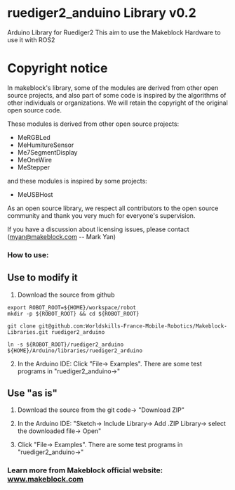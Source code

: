 # ruediger2_anduino Library v0.2

Arduino Library for Ruediger2 
This aim to use the Makeblock Hardware to use it with ROS2

# Copyright notice

In makeblock's library, some of the modules are derived from other open source projects, and also part of some code is inspired by the algorithms of other individuals or organizations. We will retain the copyright of the original open source code.

These modules is derived from other open source projects:

- MeRGBLed
- MeHumitureSensor
- Me7SegmentDisplay
- MeOneWire
- MeStepper

and these modules is inspired by some projects:

- MeUSBHost

As an open source library, we respect all contributors to the open source community and thank you very much for everyone's supervision.

If you have a discussion about licensing issues, please contact (myan@makeblock.com -- Mark Yan)

### How to use:

## Use to modify it
1. Download the source from github
```
export ROBOT_ROOT=${HOME}/workspace/robot
mkdir -p ${ROBOT_ROOT} && cd ${ROBOT_ROOT}

git clone git@github.com:Worldskills-France-Mobile-Robotics/Makeblock-Libraries.git ruediger2_arduino

ln -s ${ROBOT_ROOT}/ruediger2_arduino ${HOME}/Arduino/libraries/ruediger2_arduino

```
2. In the Arduino IDE: Click "File-> Examples". There are some test programs in "ruediger2_anduino->"

## Use "as is" 

1. Download the source from the git code-> "Download ZIP" 

2. In the Arduino IDE: "Sketch-> Include Library-> Add .ZIP Library-> select the downloaded file-> Open"

3. Click "File-> Examples". There are some test programs in "ruediger2_anduino->"

### Learn more from Makeblock official website: www.makeblock.com
